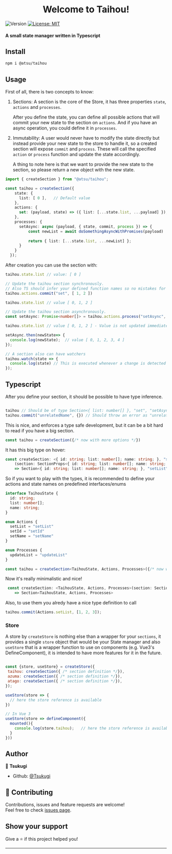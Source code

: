 <h1 align="center">Welcome to Taihou!</h1>
<p>
  <img alt="Version" src="https://img.shields.io/badge/version-0.2.0-blue.svg?cacheSeconds=2592000" />
  <a href="#" target="_blank">
    <img alt="License: MIT" src="https://img.shields.io/badge/License-MIT-yellow.svg" />
  </a>
</p>

#### A small state manager written in Typescript

## Install

```sh
npm i @atsu/taihou
```

## Usage 

First of all, there is two concepts to know:
1. Sections: A section is the core of the Store, it has three properties `state`, `actions` and `processes`. 

   After you define the state, you can define all possible actions that will commit your new state to the section on `actions`. 
   And if you have an async operation, you could define it in `processes`.
   
2. Immutability: A user would never have to modify the state directly but instead provide your new state to the store to handle it, so a created section will expose `commit` and `process`. These will call the specified `action` or `process` function and update the state accordingly.

   A thing to note here is that we want to provide the new state to the section, so please return a new object with the new state.
   
```ts
import { createSection } from "@atsu/taihou";

const taihou = createSection({
    state: {
      list: [ 0 ],   // Default value
    },
    actions: {
      set: (payload, state) => ({ list: [...state.list, ...payload] }),
    },
    processes: {
      setAsync: async (payload, { state, commit, process }) => {
          const newList = await doSomethingAsyncWithPromises(payload) 
          
          return { list: [...state.list, ...newList] };
      }
    }
  });
```

After creation you can use the section with:
   
```ts
taihou.state.list // value: [ 0 ]

// Update the taihou section synchronously. 
// Also TS should infer your defined function names so no mistakes for the name
taihou.actions.commit("set", [ 1, 2 ])   

taihou.state.list // value [ 0, 1, 2 ] 

// Update the taihou section asynchronously. 
const setAsync: Promise<number[]> = taihou.actions.process("setAsync", [ 3, 4 ])

taihou.state.list // value [ 0, 1, 2 ] - Value is not updated immediately

setAsync.then(newState=> {
  console.log(newState);  // value [ 0, 1, 2, 3, 4 ] 
});

// A section also can have watchers 
taihou.watch(state => {
  console.log(state) // This is executed whenever a change is detected (the state was updated)
});


```

## Typescript 

After you define your section, it should be possible to have type inference. 

```ts

taihou // Should be of type Section<{ list: number[] }, "set", "setAsync"> 
taihou.commit("unrelatedName", {}) // Should throw an error as "unrelatedName" is not part of "set"

```

This is nice, and enforces a type safe development, but it can be a bit hard to read if you have a big section.

```ts
const taihou = createSection({/* now with more options */}) 
```

It has this big type on hover:

``` ts
const createSection: <{ id: string; list: number[]; name: string; }, "setList" | "setId" | "setName", "updateList">
    (section: SectionProps<{ id: string; list: number[]; name: string; }, "setList" | "setId" | "setName", "updateList">) 
    => Section<{ id: string; list: number[]; name: string; }, "setList" | "setId" | "setName", "updateList">
```

So if you want to play with the types, it is recommended to define your actions and state names on predefined interfaces/enums


```ts
interface TaihouState {
  id: string;
  list: number[];
  name: string;
}

enum Actions {
  setList = "setList"
  setId = "setId"
  setName = "setName"
}

enum Processes {
  updateList = "updateList"
}

const taihou = createSection<TaihouState, Actions, Processes>({/* now with more options */}) 
```

Now it's really minimalistic and nice!

```ts
 const createSection: <TaihouState, Actions, Processes>(section: SectionProps<TaihouState, Actions, Processes>) 
    => Section<TaihouState, Actions, Processes>
```

Also, to use them you alredy have a nice type definition to call

```ts
taihou.commit(Actions.setList, [1, 2, 3]);
```

### Store

A store by `createStore` is nothing else than a wrapper for your `sections`, it provides a single `store` object that would be your State manager and also `useStore` that is a wrapper function to use on components (e.g. Vue3's DefineComponent), it is intended to have more features for it in the future.

```js

const {store, useStore} = createStore({
 taihou: createSection({ /* section definition */}),
 azuma: createSection({ /* section definition */}),
 atago: createSection({ /* section definition */}),
});

useStore(store => {
  // here the store reference is available 
})

// In Vue 3
useStore(store => defineComponent({
  mounted(){
    console.log(store.taihou);   // here the store reference is available 
  }
}))

```

## Author

👤 **Tsukugi**

- Github: [@Tsukugi](https://github.com/Tsukugi)

## 🤝 Contributing

Contributions, issues and feature requests are welcome!<br />Feel free to check [issues page](https://github.com/Tsukugi/Taihou/issues).

## Show your support

Give a ⭐️ if this project helped you!

---
